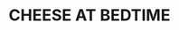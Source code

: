 ---
layout: comic
title: "CHEESE AT BEDTIME"
comic:
- image: 8-a.gif
  alt: "Scene: Pokey and headcheese are by the shore.\nPokey says: Wonderful say is it not?\nheadcheese says: I Have Had A DReam."
- image: 8-b.gif
  alt: "Pokey says: WAS IT CONCERNING IRKSOME MONKEYS?\nheadcheese says: INDEED IT WAS."
- image: 8-c.gif
  alt: "Scene: A kitten has appeared behind pokey."
- image: 8-d.gif
  alt: "headcheese says: there is one now"
- image: 8-e.gif
  alt: "Scene: Pokey turns to face the kitten.\nPokey says: THATS NO MONKEY!"
- image: 8-f.gif
  alt: "Scene: Kittens suddenly appear all around, some awake and some asleep.\nBoth say: KITTY NIGHTMARES.\nScene: Turtle appears from the sky and splooshes down into the water."
- image: 8-g.gif
  alt: "Scene: Elsewhere, the devil and a kitten are talking.\nThe devil says: IT WAS ALL A DREAM!!!\nKitten says: or was it????"
---